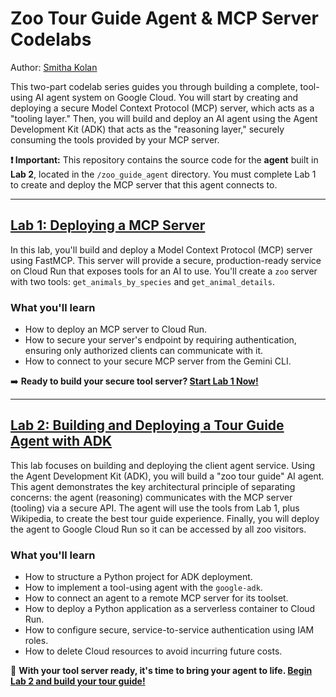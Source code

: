 # Zoo Tour Guide Agent & MCP Server Codelabs
Author: [Smitha Kolan](https://www.linkedin.com/in/smithakolan/)

This two-part codelab series guides you through building a complete, tool-using AI agent system on Google Cloud. You will start by creating and deploying a secure Model Context Protocol (MCP) server, which acts as a "tooling layer." Then, you will build and deploy an AI agent using the Agent Development Kit (ADK) that acts as the "reasoning layer," securely consuming the tools provided by your MCP server.

**❗️ Important:** This repository contains the source code for the **agent** built in **Lab 2**, located in the `/zoo_guide_agent` directory. You must complete Lab 1 to create and deploy the MCP server that this agent connects to.

---

## [Lab 1: Deploying a MCP Server](https://codelabs.developers.google.com/codelabs/cloud-run/how-to-deploy-a-secure-mcp-server-on-cloud-run#0?utm_campaign=CDR_0xf9030db1_awareness_b448506025&utm_medium=external&utm_source=blog)

In this lab, you'll build and deploy a Model Context Protocol (MCP) server using FastMCP. This server will provide a secure, production-ready service on Cloud Run that exposes tools for an AI to use. You'll create a `zoo` server with two tools: `get_animals_by_species` and `get_animal_details`.

### What you'll learn
* How to deploy an MCP server to Cloud Run.
* How to secure your server's endpoint by requiring authentication, ensuring only authorized clients can communicate with it.
* How to connect to your secure MCP server from the Gemini CLI.

➡️ **Ready to build your secure tool server? [Start Lab 1 Now!](https://codelabs.developers.google.com/codelabs/cloud-run/how-to-deploy-a-secure-mcp-server-on-cloud-run#0?utm_campaign=CDR_0xf9030db1_awareness_b448506025&utm_medium=external&utm_source=blog)**

---

## [Lab 2: Building and Deploying a Tour Guide Agent with ADK](https://codelabs.developers.google.com/codelabs/cloud-run/use-mcp-server-on-cloud-run-with-an-adk-agent#0?utm_campaign=CDR_0xf9030db1_awareness_b448506025&utm_medium=external&utm_source=blog)

This lab focuses on building and deploying the client agent service. Using the Agent Development Kit (ADK), you will build a "zoo tour guide" AI agent. This agent demonstrates the key architectural principle of separating concerns: the agent (reasoning) communicates with the MCP server (tooling) via a secure API. The agent will use the tools from Lab 1, plus Wikipedia, to create the best tour guide experience. Finally, you will deploy the agent to Google Cloud Run so it can be accessed by all zoo visitors.

### What you'll learn
* How to structure a Python project for ADK deployment.
* How to implement a tool-using agent with the `google-adk`.
* How to connect an agent to a remote MCP server for its toolset.
* How to deploy a Python application as a serverless container to Cloud Run.
* How to configure secure, service-to-service authentication using IAM roles.
* How to delete Cloud resources to avoid incurring future costs.

🚀 **With your tool server ready, it's time to bring your agent to life. [Begin Lab 2 and build your tour guide!](https://codelabs.developers.google.com/codelabs/cloud-run/use-mcp-server-on-cloud-run-with-an-adk-agent#0?utm_campaign=CDR_0xf9030db1_awareness_b448506025&utm_medium=external&utm_source=blog)**
